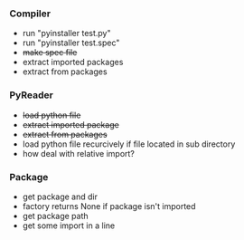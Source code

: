 ### Compiler
- run "pyinstaller test.py"
- run "pyinstaller test.spec"
- ~~make spec file~~
- extract imported packages
- extract from packages

### PyReader
- ~~load python file~~
- ~~extract imported package~~
- ~~extract from packages~~
- load python file recurcively if file located in sub directory
- how deal with relative import?

### Package
- get package and dir
- factory returns None if package isn't imported
- get package path
- get some import in a line